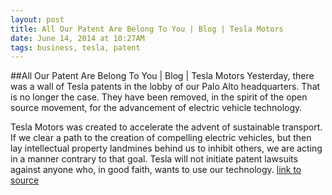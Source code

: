 ```yaml
---
layout: post
title: All Our Patent Are Belong To You | Blog | Tesla Motors
date: June 14, 2014 at 10:27AM
tags: business, tesla, patent
---
```

##All Our Patent Are Belong To You | Blog | Tesla Motors
Yesterday, there was a wall of Tesla patents in the lobby of our Palo Alto headquarters. That is no longer the case. They have been removed, in the spirit of the open source movement, for the advancement of electric vehicle technology.

Tesla Motors was created to accelerate the advent of sustainable transport. If we clear a path to the creation of compelling electric vehicles, but then lay intellectual property landmines behind us to inhibit others, we are acting in a manner contrary to that goal. Tesla will not initiate patent lawsuits against anyone who, in good faith, wants to use our technology.
[link to source](http://ift.tt/1kReiPd) 
